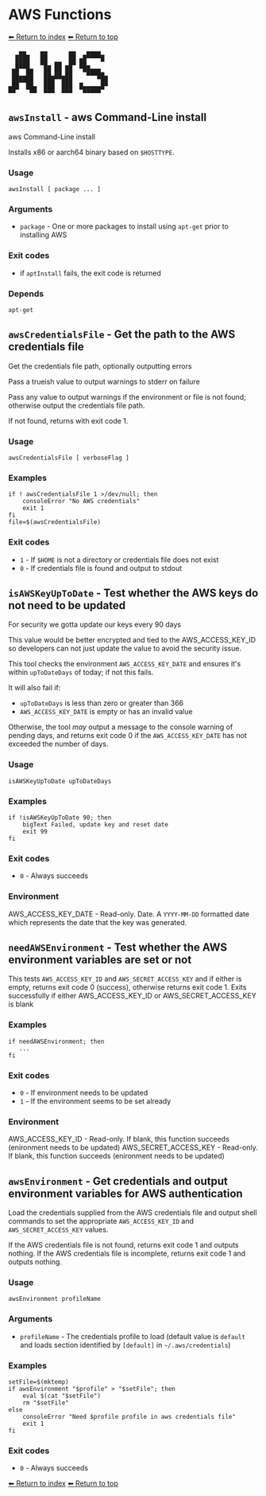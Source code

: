 # AWS Functions

[⬅ Return to index](index.md)
[⬅ Return to top](../index.md)

       ▄▄    ▄▄      ▄▄   ▄▄▄▄
      ████   ██      ██ ▄█▀▀▀▀█
      ████   ▀█▄ ██ ▄█▀ ██▄
     ██  ██   ██ ██ ██   ▀████▄
     ██████   ███▀▀███       ▀██
    ▄██  ██▄  ███  ███  █▄▄▄▄▄█▀
    ▀▀    ▀▀  ▀▀▀  ▀▀▀   ▀▀▀▀▀


## `awsInstall` - aws Command-Line install

aws Command-Line install

Installs x86 or aarch64 binary based on `$HOSTTYPE`.

### Usage

    awsInstall [ package ... ]

### Arguments

- `package` - One or more packages to install using `apt-get` prior to installing AWS

### Exit codes

- if `aptInstall` fails, the exit code is returned

### Depends

    apt-get

## `awsCredentialsFile` - Get the path to the AWS credentials file

Get the credentials file path, optionally outputting errors

Pass a trueish value to output warnings to stderr on failure

Pass any value to output warnings if the environment or file is not found; otherwise
output the credentials file path.

If not found, returns with exit code 1.

### Usage

    awsCredentialsFile [ verboseFlag ]

### Examples

    if ! awsCredentialsFile 1 >/dev/null; then
        consoleError "No AWS credentials"
        exit 1
    fi
    file=$(awsCredentialsFile)

### Exit codes

- `1` - If `$HOME` is not a directory or credentials file does not exist
- `0` - If credentials file is found and output to stdout

## `isAWSKeyUpToDate` - Test whether the AWS keys do not need to be updated

For security we gotta update our keys every 90 days

This value would be better encrypted and tied to the AWS_ACCESS_KEY_ID so developers
can not just update the value to avoid the security issue.

This tool checks the environment `AWS_ACCESS_KEY_DATE` and ensures it's within `upToDateDays` of today; if not this fails.

It will also fail if:

- `upToDateDays` is less than zero or greater than 366
- `AWS_ACCESS_KEY_DATE` is empty or has an invalid value

Otherwise, the tool *may* output a message to the console warning of pending days, and returns exit code 0 if the `AWS_ACCESS_KEY_DATE` has not exceeded the number of days.

### Usage

    isAWSKeyUpToDate upToDateDays

### Examples

    if !isAWSKeyUpToDate 90; then
        bigText Failed, update key and reset date
        exit 99
    fi

### Exit codes

- `0` - Always succeeds

### Environment

AWS_ACCESS_KEY_DATE - Read-only. Date. A `YYYY-MM-DD` formatted date which represents the date that the key was generated.

## `needAWSEnvironment` - Test whether the AWS environment variables are set or not

This tests `AWS_ACCESS_KEY_ID` and `AWS_SECRET_ACCESS_KEY` and if either is empty, returns exit code 0 (success), otherwise returns exit code 1.
Exits successfully if either AWS_ACCESS_KEY_ID or AWS_SECRET_ACCESS_KEY is blank

### Examples

    if needAWSEnvironment; then
       ...
    fi

### Exit codes

- `0` - If environment needs to be updated
- `1` - If the environment seems to be set already

### Environment

AWS_ACCESS_KEY_ID - Read-only. If blank, this function succeeds (enironment needs to be updated)
AWS_SECRET_ACCESS_KEY - Read-only. If blank, this function succeeds (enironment needs to be updated)

## `awsEnvironment` - Get credentials and output environment variables for AWS authentication

Load the credentials supplied from the AWS credentials file and output shell commands to set the appropriate `AWS_ACCESS_KEY_ID` and `AWS_SECRET_ACCESS_KEY` values.

If the AWS credentials file is not found, returns exit code 1 and outputs nothing.
If the AWS credentials file is incomplete, returns exit code 1 and outputs nothing.

### Usage

    awsEnvironment profileName

### Arguments

- `profileName` - The credentials profile to load (default value is `default` and loads section identified by `[default]` in `~/.aws/credentials`)

### Examples

    setFile=$(mktemp)
    if awsEnvironment "$profile" > "$setFile"; then
        eval $(cat "$setFile")
        rm "$setFile"
    else
        consoleError "Need $profile profile in aws credentials file"
        exit 1
    fi

### Exit codes

- `0` - Always succeeds

[⬅ Return to index](index.md)
[⬅ Return to top](../index.md)